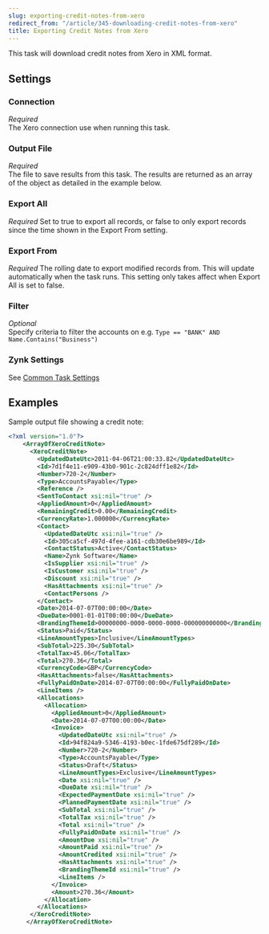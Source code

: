 ```yaml
---
slug: exporting-credit-notes-from-xero
redirect_from: "/article/345-downloading-credit-notes-from-xero"
title: Exporting Credit Notes from Xero
---
```



This task will download credit notes from Xero in XML format.


## Settings

### Connection 
_Required_  
The Xero connection use when running this task.

### Output File
_Required_  
The file to save results from this task. The results are returned as an array of the object as detailed in the example below.

### Export All
_Required_
Set to true to export all records, or false to only export records since the time shown in the Export From setting.

### Export From
_Required_
The rolling date to export modified records from. This will update automatically when the task runs. This setting only takes affect when Export All is set to false.

### Filter
_Optional_  
Specify criteria to filter the accounts on e.g. 	`Type == "BANK" AND Name.Contains("Business")`

### Zynk Settings
See [Common Task Settings](common-task-settings)



## Examples


Sample output file showing a credit note:

```xml
<?xml version="1.0"?>
    <ArrayOfXeroCreditNote>
      <XeroCreditNote>
        <UpdatedDateUtc>2011-04-06T21:00:33.82</UpdatedDateUtc>
        <Id>7d1f4e11-e909-43b0-901c-2c824dff1e82</Id>
        <Number>720-2</Number>
        <Type>AccountsPayable</Type>
        <Reference />
        <SentToContact xsi:nil="true" />
        <AppliedAmount>0</AppliedAmount>
        <RemainingCredit>0.00</RemainingCredit>
        <CurrencyRate>1.000000</CurrencyRate>
        <Contact>
          <UpdatedDateUtc xsi:nil="true" />
          <Id>305ca5cf-497d-4fee-a161-cdb30e6be989</Id>
          <ContactStatus>Active</ContactStatus>
          <Name>Zynk Software</Name>
          <IsSupplier xsi:nil="true" />
          <IsCustomer xsi:nil="true" />
          <Discount xsi:nil="true" />
          <HasAttachments xsi:nil="true" />
          <ContactPersons />
        </Contact>
        <Date>2014-07-07T00:00:00</Date>
        <DueDate>0001-01-01T00:00:00</DueDate>
        <BrandingThemeId>00000000-0000-0000-0000-000000000000</BrandingThemeId>
        <Status>Paid</Status>
        <LineAmountTypes>Inclusive</LineAmountTypes>
        <SubTotal>225.30</SubTotal>
        <TotalTax>45.06</TotalTax>
        <Total>270.36</Total>
        <CurrencyCode>GBP</CurrencyCode>
        <HasAttachments>false</HasAttachments>
        <FullyPaidOnDate>2014-07-07T00:00:00</FullyPaidOnDate>
        <LineItems />
        <Allocations>
          <Allocation>
            <AppliedAmount>0</AppliedAmount>
            <Date>2014-07-07T00:00:00</Date>
            <Invoice>
              <UpdatedDateUtc xsi:nil="true" />
              <Id>94f824a9-5346-4193-b0ec-1fde675df289</Id>
              <Number>720-2</Number>
              <Type>AccountsPayable</Type>
              <Status>Draft</Status>
              <LineAmountTypes>Exclusive</LineAmountTypes>
              <Date xsi:nil="true" />
              <DueDate xsi:nil="true" />
              <ExpectedPaymentDate xsi:nil="true" />
              <PlannedPaymentDate xsi:nil="true" />
              <SubTotal xsi:nil="true" />
              <TotalTax xsi:nil="true" />
              <Total xsi:nil="true" />
              <FullyPaidOnDate xsi:nil="true" />
              <AmountDue xsi:nil="true" />
              <AmountPaid xsi:nil="true" />
              <AmountCredited xsi:nil="true" />
              <HasAttachments xsi:nil="true" />
              <BrandingThemeId xsi:nil="true" />
              <LineItems />
            </Invoice>
            <Amount>270.36</Amount>
          </Allocation>
        </Allocations>
      </XeroCreditNote>
     </ArrayOfXeroCreditNote>
```